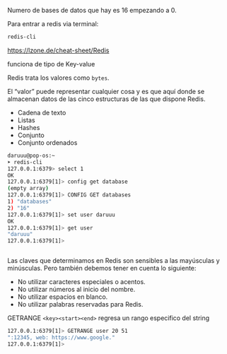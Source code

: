 Numero de bases de datos que hay es 16 empezando a 0.

Para entrar a redis via terminal:
``` bash
redis-cli
```

https://lzone.de/cheat-sheet/Redis

funciona de tipo de Key-value

Redis trata los  valores como `bytes`.

El “valor” puede representar cualquier cosa y es que aquí donde se almacenan datos de las cinco
estructuras de las que dispone Redis.
- Cadena de texto
- Listas
- Hashes
- Conjunto
- Conjunto ordenados

``` bash
daruuu@pop-os:~
➤ redis-cli
127.0.0.1:6379> select 1
OK
127.0.0.1:6379[1]> config get database
(empty array)
127.0.0.1:6379[1]> CONFIG GET databases
1) "databases"
2) "16"
127.0.0.1:6379[1]> set user daruuu
OK
127.0.0.1:6379[1]> get user 
"daruuu"
127.0.0.1:6379[1]> 
```

``` bash

```

Las claves que determinamos en Redis son sensibles a las mayúsculas y minúsculas. Pero
también debemos tener en cuenta lo siguiente:
- No utilizar caracteres especiales o acentos.
- No utilizar números al inicio del nombre.
- No utilizar espacios en blanco.
- No utilizar palabras reservadas para Redis.

GETRANGE
`<key><start><end>`
regresa un rango especifico del string
``` bash
127.0.0.1:6379[1]> GETRANGE user 20 51
":12345, web: https://www.google."
127.0.0.1:6379[1]> 
```






